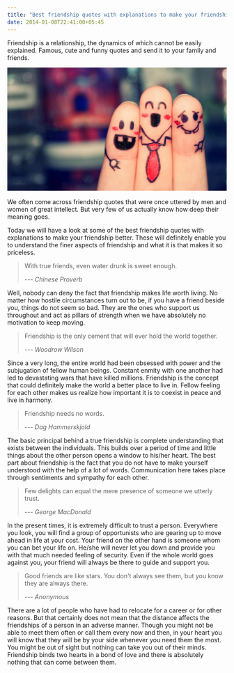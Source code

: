 ```yaml
---
title: "Best friendship quotes with explanations to make your friendship better"
date: 2014-01-08T22:41:00+05:45
---
```


Friendship is a relationship, the dynamics of which cannot be easily explained. Famous, cute and funny quotes and send it to your family and friends.

![best-friend-forever](/uploads/20140108-best-friend-forever.jpg)

We often come across friendship quotes that were once uttered by men and women of great intellect. But very few of us actually know how deep their meaning goes.

Today we will have a look at some of the best friendship quotes with explanations to make your friendship better. These will definitely enable you to understand the finer aspects of friendship and what it is that makes it so priceless.

> With true friends, even water drunk is sweet enough.
>
> --- <cite>Chinese Proverb</cite>

Well, nobody can deny the fact that friendship makes life worth living. No matter how hostile circumstances turn out to be, if you have a friend beside you, things do not seem so bad. They are the ones who support us throughout and act as pillars of strength when we have absolutely no motivation to keep moving.

> Friendship is the only cement that will ever hold the world together.
>
> --- <cite>Woodrow Wilson</cite>

Since a very long, the entire world had been obsessed with power and the subjugation of fellow human beings. Constant enmity with one another had led to devastating wars that have killed millions. Friendship is the concept that could definitely make the world a better place to live in. Fellow feeling for each other makes us realize how important it is to coexist in peace and live in harmony.

>Friendship needs no words.
>
> --- <cite>Dag Hammerskjold</cite>

The basic principal behind a true friendship is complete understanding that exists between the individuals. This builds over a period of time and little things about the other person opens a window to his/her heart. The best part about friendship is the fact that you do not have to make yourself understood with the help of a lot of words. Communication here takes place through sentiments and sympathy for each other.

> Few delights can equal the mere presence of someone we utterly trust.
>
> --- <cite>George MacDonald</cite>

In the present times, it is extremely difficult to trust a person. Everywhere you look, you will find a group of opportunists who are gearing up to move ahead in life at your cost. Your friend on the other hand is someone whom you can bet your life on. He/she will never let you down and provide you with that much needed feeling of security. Even if the whole world goes against you, your friend will always be there to guide and support you.

> Good friends are like stars. You don't always see them, but you know they are always there.
>
> --- <cite>Anonymous</cite>

There are a lot of people who have had to relocate for a career or for other reasons. But that certainly does not mean that the distance affects the friendships of a person in an adverse manner. Though you might not be able to meet them often or call them every now and then, in your heart you will know that they will be by your side whenever you need them the most. You might be out of sight but nothing can take you out of their minds. Friendship binds two hearts in a bond of love and there is absolutely nothing that can come between them.
